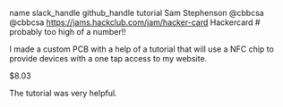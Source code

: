 name	slack_handle	github_handle	tutorial
Sam Stephenson
@cbbcsa
@cbbcsa
https://jams.hackclub.com/jam/hacker-card
Hackercard # probably too high of a number!!

I made a custom PCB with a help of a tutorial that will use a NFC chip to provide devices with a one tap access to my website.

$8.03

The tutorial was very helpful.
